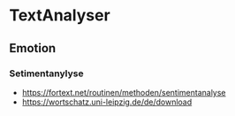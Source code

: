 # TextAnalyser

## Emotion
### Setimentanylyse
- https://fortext.net/routinen/methoden/sentimentanalyse
- https://wortschatz.uni-leipzig.de/de/download